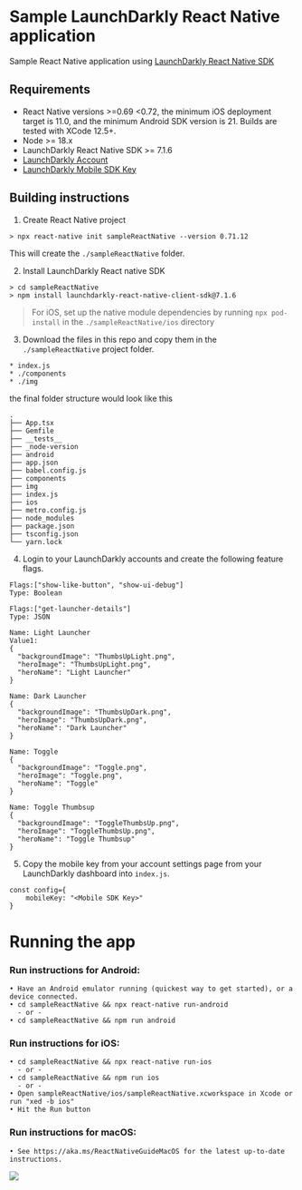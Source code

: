 # Sample LaunchDarkly React Native application
Sample React Native application using [LaunchDarkly React Native SDK](https://docs.launchdarkly.com/sdk/client-side/react/react-native)

## Requirements
* React Native versions >=0.69 <0.72, the minimum iOS deployment target is 11.0, and the minimum Android SDK version is 21. Builds are tested with XCode 12.5+.
* Node >= 18.x
* LaunchDarkly React Native SDK >= 7.1.6
* [LaunchDarkly Account](https://launchdarkly.com/start-trial/)
* [LaunchDarkly Mobile SDK Key ](https://docs.launchdarkly.com/sdk/concepts/client-side-server-side#keys?q=react%20nati)


## Building instructions 
1. Create React Native project 
```
> npx react-native init sampleReactNative --version 0.71.12
```
This will create the `./sampleReactNative` folder.

2. Install LaunchDarkly React native SDK

```
> cd sampleReactNative
> npm install launchdarkly-react-native-client-sdk@7.1.6
```

> For iOS, set up the native module dependencies by running `npx pod-install` in the `./sampleReactNative/ios` directory



3. Download the files in this repo and copy them in the `./sampleReactNative`  project folder.

```
* index.js
* ./components
* ./img
```
the final folder structure would look like this
```
.
├── App.tsx
├── Gemfile
├── __tests__
├── _node-version
├── android
├── app.json
├── babel.config.js
├── components
├── img
├── index.js
├── ios
├── metro.config.js
├── node_modules
├── package.json
├── tsconfig.json
└── yarn.lock

```

4. Login to your LaunchDarkly accounts and create the following feature flags.

```
Flags:["show-like-button", "show-ui-debug"]
Type: Boolean
```

```
Flags:["get-launcher-details"]
Type: JSON

Name: Light Launcher
Value1:
{
  "backgroundImage": "ThumbsUpLight.png",
  "heroImage": "ThumbsUpLight.png",
  "heroName": "Light Launcher"
}

Name: Dark Launcher
{
  "backgroundImage": "ThumbsUpDark.png",
  "heroImage": "ThumbsUpDark.png",
  "heroName": "Dark Launcher"
}

Name: Toggle
{
  "backgroundImage": "Toggle.png",
  "heroImage": "Toggle.png",
  "heroName": "Toggle"
}

Name: Toggle Thumbsup
{
  "backgroundImage": "ToggleThumbsUp.png",
  "heroImage": "ToggleThumbsUp.png",
  "heroName": "Toggle Thumbsup"
}
```



5. Copy the mobile key from your account settings page from your LaunchDarkly dashboard into `index.js`.

```
const config={
    mobileKey: "<Mobile SDK Key>"
}
```

# Running the app

  
###  Run instructions for Android:
    • Have an Android emulator running (quickest way to get started), or a device connected.
    • cd sampleReactNative && npx react-native run-android
      - or -
    • cd sampleReactNative && npm run android
  
### Run instructions for iOS:
    • cd sampleReactNative && npx react-native run-ios
      - or -
    • cd sampleReactNative && npm run ios
      - or -
    • Open sampleReactNative/ios/sampleReactNative.xcworkspace in Xcode or run "xed -b ios"
    • Hit the Run button
    
### Run instructions for macOS:
    • See https://aka.ms/ReactNativeGuideMacOS for the latest up-to-date instructions.

![](./img/rn-demo.gif)

